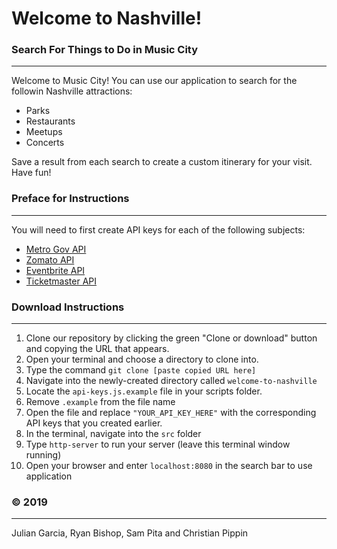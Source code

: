 # Welcome to Nashville!

### Search For Things to Do in Music City
-----
Welcome to Music City! You can use our application to search for the followin Nashville attractions:
* Parks
* Restaurants
* Meetups
* Concerts

Save a result from each search to create a custom itinerary for your visit. Have fun!

### Preface for Instructions
-----
You will need to first create API keys for each of the following subjects:
* [Metro Gov API](https://dev.socrata.com/foundry/data.nashville.gov/xbru-cfzi)
* [Zomato API](https://developers.zomato.com/api)
* [Eventbrite API](https://www.eventbrite.com/developer/v3/)
* [Ticketmaster API](https://developer.ticketmaster.com/products-and-docs/apis/getting-started/)

### Download Instructions
-----
1. Clone our repository by clicking the green "Clone or download" button and copying the URL that appears.
2. Open your terminal and choose a directory to clone into.
3. Type the command `git clone [paste copied URL here]`
4. Navigate into the newly-created directory called `welcome-to-nashville`
5. Locate the `api-keys.js.example` file in your scripts folder.
6. Remove `.example` from the file name
7. Open the file and replace `"YOUR_API_KEY_HERE"` with the corresponding API keys that you created earlier.
8. In the terminal, navigate into the `src` folder
9. Type `http-server` to run your server (leave this terminal window running)
10. Open your browser and enter `localhost:8080` in the search bar to use application

### &copy; 2019
-----
Julian Garcia, Ryan Bishop, Sam Pita and Christian Pippin